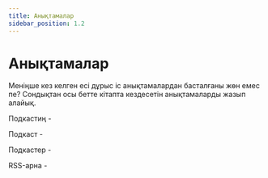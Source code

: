 ```yaml
---
title: Анықтамалар
sidebar_position: 1.2
---
```


# Анықтамалар

Меніңше кез келген есі дұрыс іс анықтамалардан басталғаны жөн емес пе? Сондықтан осы бетте кітапта кездесетін анықтамаларды жазып алайық.

Подкастиң -

Подкаст -

Подкастер -

RSS-арна -
